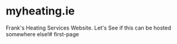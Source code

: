 # myheating.ie
Frank's Heating Services Website. Let's See if this can be hosted somewhere else!# first-page
